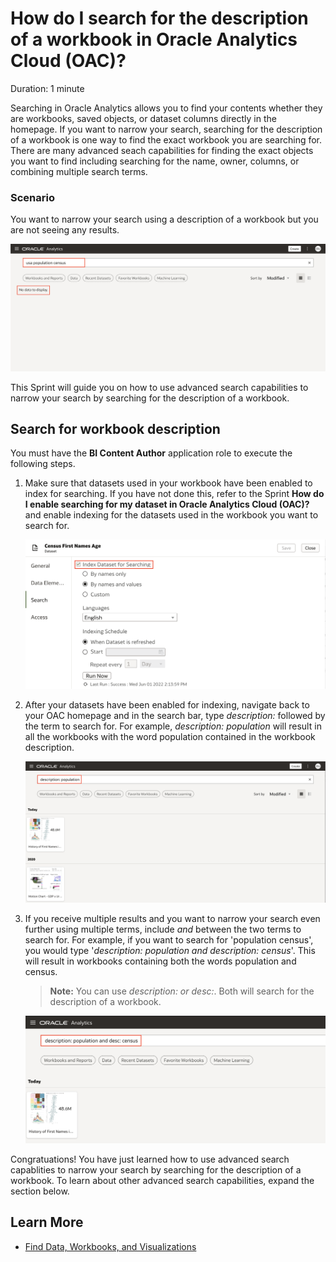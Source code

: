 # How do I search for the description of a workbook in Oracle Analytics Cloud (OAC)?
Duration: 1 minute

Searching in Oracle Analytics allows you to find your contents whether they are workbooks, saved objects, or dataset columns directly in the homepage. If you want to narrow your search, searching for the description of a workbook is one way to find the exact workbook you are searching for. There are many advanced seach capabilities for finding the exact objects you want to find including searching for the name, owner, columns, or combining multiple search terms.

### Scenario
You want to narrow your search using a description of a workbook but you are not seeing any results. 
    
![Search scenario](images/search-scenario.png)

This Sprint will guide you on how to use advanced search capabilities to narrow your search by searching for the description of a workbook.

## Search for workbook description
You must have the **BI Content Author** application role to execute the following steps.

1. Make sure that datasets used in your workbook have been enabled to index for searching. If you have not done this, refer to the Sprint **How do I enable searching for my dataset in Oracle Analytics Cloud (OAC)?** and enable indexing for the datasets used in the workbook you want to search for.

    ![Index dataset](images/index-dataset.png)

2. After your datasets have been enabled for indexing, navigate back to your OAC homepage and in the search bar, type *description:* followed by the term to search for. For example, *description: population* will result in all the workbooks with the word population contained in the workbook description.
    
    ![Description with one term](images/desc-term.png)

3. If you receive multiple results and you want to narrow your search even further using multiple terms, include *and* between the two terms to search for. For example, if you want to search for 'population census', you would type '*description: population and description: census*'. This will result in workbooks containing both the words population and census.

    >**Note:** You can use *description: or desc:*. Both will search for the description of a workbook.

    ![Description with two terms](images/desc-multiple.png)


Congratuations! You have just learned how to use advanced search capablities to narrow your search by searching for the description of a workbook. To learn about other advanced search capabilities, expand the section below.

## Learn More

* [Find Data, Workbooks, and Visualizations](https://docs.oracle.com/en/middleware/bi/analytics-desktop/bidvd/find-data-workbooks-and-visualizations.html#GUID-DA77E10C-0796-4578-9761-D2AFC75F7B8D)

